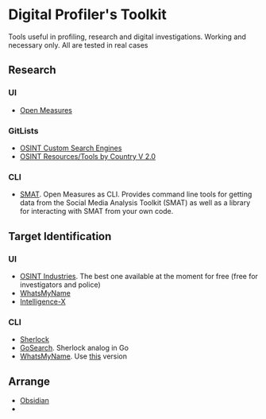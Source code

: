 # Digital Profiler's Toolkit
Tools useful in profiling, research and digital investigations. Working and necessary only. All are tested in real cases

## Research
### UI
- [Open Measures](https://public.openmeasures.io/timeline?searchTerm=qanon&startDate=2023-12-11&endDate=2024-06-10&websites=gab&numberOf=10&interval=day&changepoint=false&esquery=content&hostRegex=true)
### GitLists
- [OSINT Custom Search Engines](https://github.com/paulpogoda/OSINT-CSE)
- [OSINT Resources/Tools by Country V 2.0](https://github.com/paulpogoda/OSINT-for-countries-V2.0)
### CLI
- [SMAT](https://gitlab.com/openmeasures/smat-cli). Open Measures as CLI. Provides command line tools for getting data from the Social Media Analysis Toolkit (SMAT) as well as a library for interacting with SMAT from your own code.

## Target Identification
### UI
- [OSINT Industries](). The best one available at the moment for free (free for investigators and police)
- [WhatsMyName](https://whatsmyname.app)
- [Intelligence-X](https://intelx.io/tools)
  
### CLI
- [Sherlock](https://github.com/sherlock-project/sherlock)
- [GoSearch](https://github.com/paulpogoda/gosearch). Sherlock analog in Go
- [WhatsMyName](https://github.com/WebBreacher/WhatsMyName). Use [this](https://github.com/C3n7ral051nt4g3ncy/WhatsMyName-Python) version 

## Arrange
- [Obsidian]()
- 

